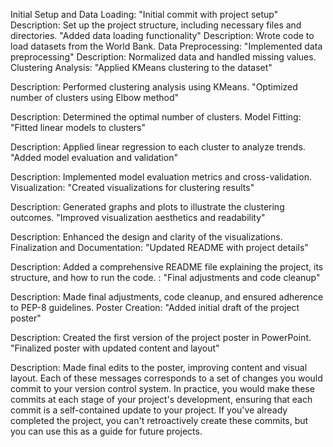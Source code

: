 Initial Setup and Data Loading:
"Initial commit with project setup"
Description: Set up the project structure, including necessary files and directories.
 "Added data loading functionality"
Description: Wrote code to load datasets from the World Bank.
Data Preprocessing:
 "Implemented data preprocessing"
Description: Normalized data and handled missing values.
Clustering Analysis:
 "Applied KMeans clustering to the dataset"

Description: Performed clustering analysis using KMeans.
 "Optimized number of clusters using Elbow method"

Description: Determined the optimal number of clusters.
Model Fitting:
 "Fitted linear models to clusters"

Description: Applied linear regression to each cluster to analyze trends.
"Added model evaluation and validation"

Description: Implemented model evaluation metrics and cross-validation.
Visualization:
 "Created visualizations for clustering results"

Description: Generated graphs and plots to illustrate the clustering outcomes.
"Improved visualization aesthetics and readability"

Description: Enhanced the design and clarity of the visualizations.
Finalization and Documentation:
 "Updated README with project details"

Description: Added a comprehensive README file explaining the project, its structure, and how to run the code.
: "Final adjustments and code cleanup"

Description: Made final adjustments, code cleanup, and ensured adherence to PEP-8 guidelines.
Poster Creation:
 "Added initial draft of the project poster"

Description: Created the first version of the project poster in PowerPoint.
 "Finalized poster with updated content and layout"

Description: Made final edits to the poster, improving content and visual layout.
Each of these messages corresponds to a set of changes you would commit to your version control system. In practice, you would make these commits at each stage of your project's development, ensuring that each commit is a self-contained update to your project. If you've already completed the project, you can't retroactively create these commits, but you can use this as a guide for future projects.


